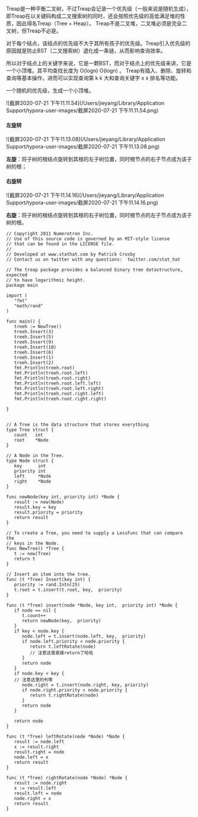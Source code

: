 Treap是一种平衡二叉树，不过Treap会记录一个优先级（一般来说是随机生成），即Treap在以关键码构成二叉搜索树的同时，还会按照优先级的高低满足堆的性质，因此得名Treap（Tree + Heap）。 Treap不是二叉堆，二叉堆必须是完全二叉树，但Treap不必是。

对于每个结点，该结点的优先级不大于其所有孩子的优先级。Treap引入优先级的原因就是防止BST（二叉搜索树）退化成一条链，从而影响查询效率。

所以对于结点上的关键字来说，它是一颗BST，而对于结点上的优先级来讲，它是一个小顶堆。其平均查找长度为 O(logn) O(log⁡n) 。 Treap有插入、删除、旋转和查询等基本操作，进而可以实现查询第 k k 大和查询关键字 x x 排名等功能。

一个随机的优先级，生成一个小顶堆。



![截屏2020-07-21 下午11.11.54](/Users/jieyang/Library/Application Support/typora-user-images/截屏2020-07-21 下午11.11.54.png)

#### 左旋转

![截屏2020-07-21 下午11.13.08](/Users/jieyang/Library/Application Support/typora-user-images/截屏2020-07-21 下午11.13.08.png)

**左旋**：将子树的根结点旋转到其根的左子树位置，同时根节点的右子节点成为该子树的根；

#### 右旋转

![截屏2020-07-21 下午11.14.16](/Users/jieyang/Library/Application Support/typora-user-images/截屏2020-07-21 下午11.14.16.png)

**右旋**：将子树的根结点旋转到其根的右子树位置，同时根节点的左子节点成为该子树的根。

```
// Copyright 2011 Numerotron Inc.
// Use of this source code is governed by an MIT-style license
// that can be found in the LICENSE file.
//
// Developed at www.stathat.com by Patrick Crosby
// Contact us on twitter with any questions:  twitter.com/stat_hat

// The treap package provides a balanced binary tree datastructure, expected
// to have logarithmic height.
package main

import (
   "fmt"
   "math/rand"
)

func main() {
   treeh := NewTree()
   treeh.Insert(3)
   treeh.Insert(5)
   treeh.Insert(9)
   treeh.Insert(10)
   treeh.Insert(6)
   treeh.Insert(1)
   treeh.Insert(2)
   fmt.Println(treeh.root)
   fmt.Println(treeh.root.left)
   fmt.Println(treeh.root.right)
   fmt.Println(treeh.root.left.left)
   fmt.Println(treeh.root.left.right)
   fmt.Println(treeh.root.right.left)
   fmt.Println(treeh.root.right.right)

}


// A Tree is the data structure that stores everything
type Tree struct {
   count   int
   root    *Node
}

// A Node in the Tree.
type Node struct {
   key      int
   priority int
   left     *Node
   right    *Node
}

func newNode(key int, priority int) *Node {
   result := new(Node)
   result.key = key
   result.priority = priority
   return result
}

// To create a Tree, you need to supply a LessFunc that can compare the
// keys in the Node.
func NewTree() *Tree {
   t := new(Tree)
   return t
}

// Insert an item into the tree.
func (t *Tree) Insert(key int) {
   priority := rand.Intn(25)
   t.root = t.insert(t.root, key,  priority)
}

func (t *Tree) insert(node *Node, key int,  priority int) *Node {
   if node == nil {
      t.count++
      return newNode(key,  priority)
   }
   if key < node.key {
      node.left = t.insert(node.left, key,  priority)
      if node.left.priority < node.priority {
         return t.leftRotate(node)
         // 注意这里直接return了哈哈
      }
      return node
   }
   if node.key < key {
   // 注意这里的判等
      node.right = t.insert(node.right, key, priority)
      if node.right.priority < node.priority {
         return t.rightRotate(node)
      }
      return node
   }

   return node
}

func (t *Tree) leftRotate(node *Node) *Node {
   result := node.left
   x := result.right
   result.right = node
   node.left = x
   return result
}

func (t *Tree) rightRotate(node *Node) *Node {
   result := node.right
   x := result.left
   result.left = node
   node.right = x
   return result
}
```